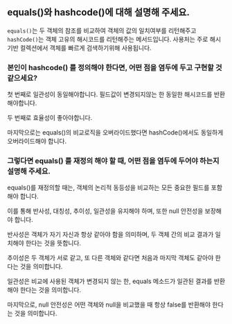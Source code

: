 ## equals()와 hashcode()에 대해 설명해 주세요.

`equals()`는 두 객체의 참조를 비교하여 객체의 값의 일치여부를 리턴해주고 
`hashCode()`는 객체 고유의 해시코드를 리턴해주는 메서드입니다. 사용처는 주로 해시기반 컬렉션에서 객체를 빠르게 검색하기위해 사용됩니다.

### 본인이 hashcode() 를 정의해야 한다면, 어떤 점을 염두에 두고 구현할 것 같으세요?

첫 번째로 일관성이 동일해야합니다. 필드값이 변경되지않는 한 동일한 해시코드를 반환해야합니다.

두 번째로 효율성이 좋아야합니다. 

마지막으로는 equals()의 비교로직을 오버라이드했다면 hashCode()에서도 동일하게 오버라이드해야 합니다.

### 그렇다면 equals() 를 재정의 해야 할 때, 어떤 점을 염두에 두어야 하는지 설명해 주세요.

equals()를 재정의할 때는, 객체의 논리적 동등성을 비교하는 모든 중요한 필드를 포함해야 합니다. 

이를 통해 반사성, 대칭성, 추이성, 일관성을 유지해야 하며, 또한 null 안전성을 보장해야 합니다. 

반사성은 객체가 자기 자신과 항상 같아야 함을 의미하며, 두 객체 간의 비교 결과가 일치해야 한다는 것을 뜻합니다. 

추이성은 두 객체가 서로 같고, 또 다른 객체와 같다면 처음과 마지막 객체도 같아야 한다는 것을 의미합니다. 

일관성은 비교에 사용된 객체가 변경되지 않는 한, equals 메소드가 일관된 결과를 반환해야 한다는 것을 의미합니다. 

마지막으로, null 안전성은 어떤 객체와 null을 비교했을 때 항상 false를 반환해야 한다는 것을 의미합니다.
